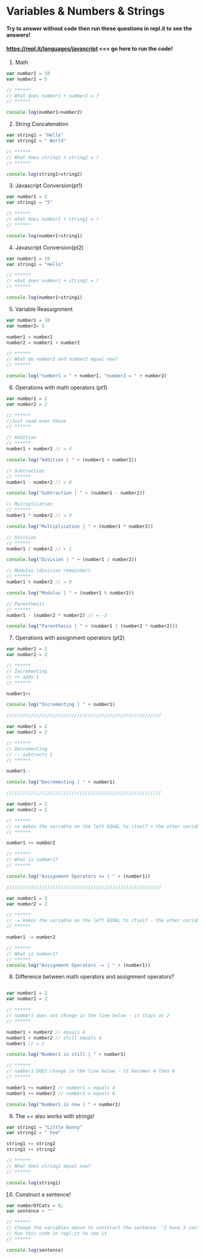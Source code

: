 # Variables & Numbers & Strings

#### Try to answer without code then run these questions in repl.it to see the answers!

#### https://repl.it/languages/javascript <<< go here to run the code!

1. Math
```js
var number1 = 10
var number2 = 5

// ******
// What does number1 + number2 = ?
// ******

console.log(number1+number2)

```

2. String Concatenation
```js
var string1 = "Hello"
var string2 = " World"

// ******
// What does string1 + string2 = ?
// ******

console.log(string1+string2)

```

3. Javascript Conversion(pt1)
```js
var number1 = 5
var string1 = "5"

// ******
// what does number1 + string1 = ?
// ******

console.log(number1+string1)

```

4. Javascript Conversion(pt2)
```js
var number1 = 10
var string1 = "Hello"

// ******
// what does number1 + string1 = ?
// ******

console.log(number1+string1)

```

5. Variable Reassignment
```js
var number1 = 10
var number2= 5

number1 = number2
number2 = number1 + number2

// ******
// What do number1 and number2 equal now?
// ******

console.log("number1 = " + number1, "number2 = " + number2)
```

6. Operations with math operators (pt1)
```js
var number1 = 2
var number2 = 2

// ******
//Just read over these
// ******

// Addition
// ******
number1 + number2 // = 4

console.log("Addition | " + (number1 + number2))

// Subtraction
// ******
number1 - number2 // = 0

console.log("Subtraction | " + (number1 - number2))

// Multiplication
// ******
number1 * number2 // = 4

console.log("Multiplication | " + (number1 * number2))

// Division
// ******
number1 / number2 // = 1

console.log("Division | " + (number1 / number2))

// Modulus (division remainder)
// ******
number1 % number2 // = 0

console.log("Modulus | " + (number1 % number2))

// Parenthesis 
// ******
number1 - (number2 * number2) // = -2

console.log("Parenthesis | " + (number1 | (number2 * number2)))

```

7. Operations with assignment operators (pt2)
```js
var number1 = 2
var number2 = 2

// ******
// Incrementing
// ++ adds 1
// ******

number1++

console.log("Incrementing | " + number1)

/////////////////////////////////////////////////////////

var number1 = 2
var number2 = 2

// ******
// Decrementing
// -- subtracts 1
// ******

number1--

console.log("Decrementing | " + number1)

/////////////////////////////////////////////////////////

var number1 = 2
var number2 = 2

// ******
// += makes the variable on the left EQUAL to itself + the other variable
// ******

number1 += number2

// ******
// What is number1?
// ******

console.log("Assignment Operators += | " + (number1))

/////////////////////////////////////////////////////////

var number1 = 2
var number2 = 2

// ******
// -= makes the variable on the left EQUAL to itself - the other variable
// ******

number1 -= number2

// ******
// What is number1?
// ******
console.log("Assignment Operators -= | " + (number1))

```


8. Difference between math operators and assignment operators?
```js

var number1 = 2
var number2 = 2

// ******
// number1 does not change in the line below - it stays as 2
// ******

number1 + number2 // equals 4
number1 + number2 // still equals 4
number1 // = 2

console.log("Number1 is still | " + number1)

// ******
// number1 DOES change in the line below - it becomes 4 then 6
// ******

number1 += number2 // number1 = equals 4
number1 += number2 // number1 = equals 6

console.log("Number1 is now | " + number1)

```

9. The += also works with strings!

```js
var string1 = "Little Bunny"
var string2 = " Foo"

string1 += string2
string1 += string2

// ******
// What does string1 equal now?
// ******

console.log(string1)

```

10. Construct a sentence!

```js
var numberOfCats = 0;
var sentence = ""

// ******
// Change the variables above to construct the sentence: "I have 3 cats!"
// Run this code in repl.it to see it
// ******

console.log(sentence)
```
